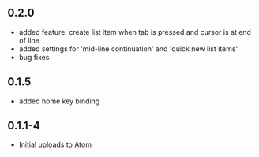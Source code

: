 ## 0.2.0

* added feature: create list item when tab is pressed and cursor is at end of line
* added settings for 'mid-line continuation'  and 'quick new list items'
* bug fixes

## 0.1.5

* added home key binding

## 0.1.1-4

* Initial uploads to Atom
